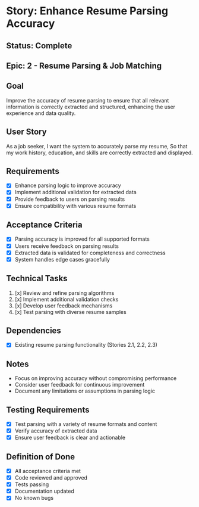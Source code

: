# Story: Enhance Resume Parsing Accuracy

## Status: Complete

## Epic: 2 - Resume Parsing & Job Matching

## Goal
Improve the accuracy of resume parsing to ensure that all relevant information is correctly extracted and structured, enhancing the user experience and data quality.

## User Story
As a job seeker,
I want the system to accurately parse my resume,
So that my work history, education, and skills are correctly extracted and displayed.

## Requirements
- [x] Enhance parsing logic to improve accuracy
- [x] Implement additional validation for extracted data
- [x] Provide feedback to users on parsing results
- [x] Ensure compatibility with various resume formats

## Acceptance Criteria
- [x] Parsing accuracy is improved for all supported formats
- [x] Users receive feedback on parsing results
- [x] Extracted data is validated for completeness and correctness
- [x] System handles edge cases gracefully

## Technical Tasks
1. [x] Review and refine parsing algorithms
2. [x] Implement additional validation checks
3. [x] Develop user feedback mechanisms
4. [x] Test parsing with diverse resume samples

## Dependencies
- [x] Existing resume parsing functionality (Stories 2.1, 2.2, 2.3)

## Notes
- Focus on improving accuracy without compromising performance
- Consider user feedback for continuous improvement
- Document any limitations or assumptions in parsing logic

## Testing Requirements
- [x] Test parsing with a variety of resume formats and content
- [x] Verify accuracy of extracted data
- [x] Ensure user feedback is clear and actionable

## Definition of Done
- [x] All acceptance criteria met
- [x] Code reviewed and approved
- [x] Tests passing
- [x] Documentation updated
- [x] No known bugs 